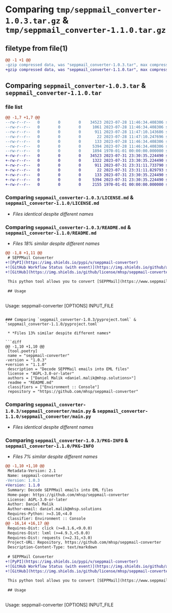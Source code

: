 # Comparing `tmp/seppmail_converter-1.0.3.tar.gz` & `tmp/seppmail_converter-1.1.0.tar.gz`

## filetype from file(1)

```diff
@@ -1 +1 @@
-gzip compressed data, was "seppmail_converter-1.0.3.tar", max compression
+gzip compressed data, was "seppmail_converter-1.1.0.tar", max compression
```

## Comparing `seppmail_converter-1.0.3.tar` & `seppmail_converter-1.1.0.tar`

### file list

```diff
@@ -1,7 +1,7 @@
--rw-r--r--   0        0        0    34523 2023-07-28 11:46:34.408306 seppmail_converter-1.0.3/LICENSE.md
--rw-r--r--   0        0        0     1061 2023-07-28 11:46:34.408306 seppmail_converter-1.0.3/README.md
--rw-r--r--   0        0        0      911 2023-07-28 11:47:10.143686 seppmail_converter-1.0.3/pyproject.toml
--rw-r--r--   0        0        0       22 2023-07-28 11:47:10.247696 seppmail_converter-1.0.3/seppmail_converter/__init__.py
--rw-r--r--   0        0        0      133 2023-07-28 11:46:34.408306 seppmail_converter-1.0.3/seppmail_converter/exceptions.py
--rw-r--r--   0        0        0     5394 2023-07-28 11:46:34.408306 seppmail_converter-1.0.3/seppmail_converter/main.py
--rw-r--r--   0        0        0     1894 1970-01-01 00:00:00.000000 seppmail_converter-1.0.3/PKG-INFO
+-rw-r--r--   0        0        0    34523 2023-07-31 23:30:35.224490 seppmail_converter-1.1.0/LICENSE.md
+-rw-r--r--   0        0        0     1322 2023-07-31 23:30:35.224490 seppmail_converter-1.1.0/README.md
+-rw-r--r--   0        0        0      911 2023-07-31 23:31:11.733790 seppmail_converter-1.1.0/pyproject.toml
+-rw-r--r--   0        0        0       22 2023-07-31 23:31:11.829793 seppmail_converter-1.1.0/seppmail_converter/__init__.py
+-rw-r--r--   0        0        0      133 2023-07-31 23:30:35.224490 seppmail_converter-1.1.0/seppmail_converter/exceptions.py
+-rw-r--r--   0        0        0     5394 2023-07-31 23:30:35.224490 seppmail_converter-1.1.0/seppmail_converter/main.py
+-rw-r--r--   0        0        0     2155 1970-01-01 00:00:00.000000 seppmail_converter-1.1.0/PKG-INFO
```

### Comparing `seppmail_converter-1.0.3/LICENSE.md` & `seppmail_converter-1.1.0/LICENSE.md`

 * *Files identical despite different names*

### Comparing `seppmail_converter-1.0.3/README.md` & `seppmail_converter-1.1.0/README.md`

 * *Files 18% similar despite different names*

```diff
@@ -1,8 +1,11 @@
 # SEPPMail Converter
+![PyPI](https://img.shields.io/pypi/v/seppmail-converter)
+![GitHub Workflow Status (with event)](https://img.shields.io/github/actions/workflow/status/mhsp/seppmail-converter/release.yml)
+![GitHub](https://img.shields.io/github/license/mhsp/seppmail-converter)
 
 This python tool allows you to convert [SEPPMail](https://www.seppmail.com/) encrypted email files (`html`) to `.eml` files.
 
 ## Usage
 
 ```
 Usage: seppmail-converter [OPTIONS] INPUT_FILE
```

### Comparing `seppmail_converter-1.0.3/pyproject.toml` & `seppmail_converter-1.1.0/pyproject.toml`

 * *Files 13% similar despite different names*

```diff
@@ -1,10 +1,10 @@
 [tool.poetry]
 name = "seppmail-converter"
-version = "1.0.3"
+version = "1.1.0"
 description = "Decode SEPPMail emails into EML files"
 license = "AGPL-3.0-or-later"
 authors = ["Daniel Malik <daniel.malik@mhsp.solutions>"]
 readme = "README.md"
 classifiers = ["Environment :: Console"]
 repository = "https://github.com/mhsp/seppmail-converter"
```

### Comparing `seppmail_converter-1.0.3/seppmail_converter/main.py` & `seppmail_converter-1.1.0/seppmail_converter/main.py`

 * *Files identical despite different names*

### Comparing `seppmail_converter-1.0.3/PKG-INFO` & `seppmail_converter-1.1.0/PKG-INFO`

 * *Files 7% similar despite different names*

```diff
@@ -1,10 +1,10 @@
 Metadata-Version: 2.1
 Name: seppmail-converter
-Version: 1.0.3
+Version: 1.1.0
 Summary: Decode SEPPMail emails into EML files
 Home-page: https://github.com/mhsp/seppmail-converter
 License: AGPL-3.0-or-later
 Author: Daniel Malik
 Author-email: daniel.malik@mhsp.solutions
 Requires-Python: >=3.10,<4.0
 Classifier: Environment :: Console
@@ -16,14 +16,17 @@
 Requires-Dist: click (>=8.1.6,<9.0.0)
 Requires-Dist: lxml (>=4.9.3,<5.0.0)
 Requires-Dist: requests (>=2.31,<3.0)
 Project-URL: Repository, https://github.com/mhsp/seppmail-converter
 Description-Content-Type: text/markdown
 
 # SEPPMail Converter
+![PyPI](https://img.shields.io/pypi/v/seppmail-converter)
+![GitHub Workflow Status (with event)](https://img.shields.io/github/actions/workflow/status/mhsp/seppmail-converter/release.yml)
+![GitHub](https://img.shields.io/github/license/mhsp/seppmail-converter)
 
 This python tool allows you to convert [SEPPMail](https://www.seppmail.com/) encrypted email files (`html`) to `.eml` files.
 
 ## Usage
 
 ```
 Usage: seppmail-converter [OPTIONS] INPUT_FILE
```

